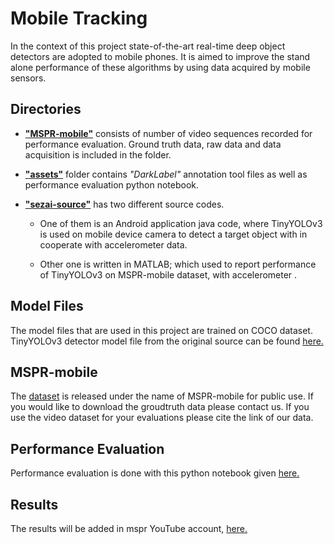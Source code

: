 # Mobile Tracking

In the context of this project state-of-the-art real-time deep object detectors are adopted to mobile phones. It is aimed to improve the stand alone performance of these algorithms by using data acquired by mobile sensors.

## Directories

- [**"MSPR-mobile"**](https://github.com/msprITU/MobileTracking/tree/master/MSPR-mobile) consists of number of video sequences recorded for performance evaluation. Ground truth data, raw data and data acquisition is included in the folder.

- [**"assets"**](https://github.com/msprITU/MobileTracking/tree/master/assets) folder contains *"DarkLabel"* annotation tool files as well as performance evaluation python notebook. 

- [**"sezai-source"**](https://github.com/msprITU/MobileTracking/tree/master/sezai-source) has two different source codes. 

    - One of them is an Android application java code, where TinyYOLOv3 is used on mobile device camera to detect a target object with in cooperate with accelerometer data. 

    - Other one is written in MATLAB; which used to report performance of TinyYOLOv3 on MSPR-mobile dataset, with accelerometer  . 


## Model Files

The model files that are used in this project are trained on COCO dataset. TinyYOLOv3 detector model file from the original source can be found [here.](https://pjreddie.com/media/files/yolov3-tiny.weights)

## MSPR-mobile 

The [dataset](https://www.youtube.com/playlist?list=PLMzonaXew-55493qE290Zo2Sp53DxTXrW) is released under the name of MSPR-mobile for public use. If you would like to download the groudtruth data please contact 
us. If you use the video dataset for your evaluations please cite the link of our data.  

## Performance Evaluation

Performance evaluation is done with this python notebook given [here.](https://github.com/msprITU/MobileTracking/blob/master/assets/Evaluate_Models.ipynb)

## Results

The results will be added in mspr YouTube account, [here.]()


